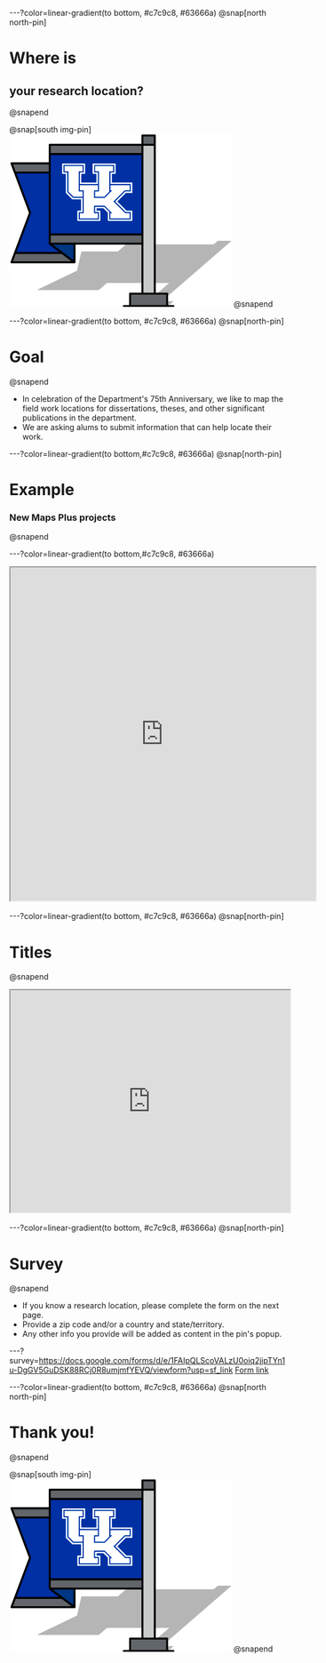 ---?color=linear-gradient(to bottom, #c7c9c8, #63666a)
@snap[north north-pin]
# Where is
## your research location?
@snapend

@snap[south img-pin]
![UKy Geography](uky-geo-pin.png)
@snapend


---?color=linear-gradient(to bottom,  #c7c9c8, #63666a)
@snap[north-pin]
# Goal
@snapend
* In celebration of the Department's 75th Anniversary, we like to map the field work locations for dissertations, theses, and other significant publications in the department.
* We are asking alums to submit information that can help locate their work.



---?color=linear-gradient(to bottom,#c7c9c8, #63666a)
@snap[north-pin]
# Example
### New Maps Plus projects
@snapend

---?color=linear-gradient(to bottom,#c7c9c8, #63666a)
<iframe src='https://newmapsplus.github.io/projects/' width='550px' height='600px'></iframe>

---?color=linear-gradient(to bottom,  #c7c9c8, #63666a)
@snap[north-pin]
# Titles
@snapend
<iframe src='https://boydx.github.io/get-mapped/titles.html' width='100%' height='400px'></iframe>


---?color=linear-gradient(to bottom,  #c7c9c8, #63666a)
@snap[north-pin]
# Survey
@snapend
* If you know a research location, please complete the form on the next page.
* Provide a zip code and/or a country and state/territory.
* Any other info you provide will be added as content in the pin's popup.




---?survey=https://docs.google.com/forms/d/e/1FAIpQLScoVALzU0oiq2jipTYn1u-DgGV5GuDSK88RCj0R8umjmfYEVQ/viewform?usp=sf_link
[Form link](https://docs.google.com/forms/d/e/1FAIpQLScoVALzU0oiq2jipTYn1u-DgGV5GuDSK88RCj0R8umjmfYEVQ/viewform?usp=sf_link)

<!-- ---?color=linear-gradient(to bottom, #009bda, #1AAAAC) -->
---?color=linear-gradient(to bottom,  #c7c9c8, #63666a)
@snap[north north-pin]
# Thank you!
@snapend

@snap[south img-pin]
![UKy Geography](uky-geo-pin.png)
@snapend
<!-- ---?color=linear-gradient(to bottom, #009bda, #63666a) -->